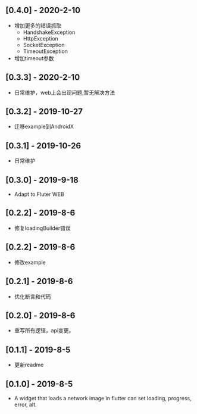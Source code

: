 ## [0.4.0] - 2020-2-10

- 增加更多的错误抓取
  - HandshakeException
  - HttpException
  - SocketException
  - TimeoutException
- 增加timeout参数

## [0.3.3] - 2020-2-10

* 日常维护，web上会出现问题,暂无解决方法

## [0.3.2] - 2019-10-27

* 迁移example到AndroidX

## [0.3.1] - 2019-10-26

* 日常维护

## [0.3.0] - 2019-9-18

* Adapt to Fluter WEB

## [0.2.2] - 2019-8-6

* 修复loadingBuilder错误

## [0.2.2] - 2019-8-6

* 修改example 

## [0.2.1] - 2019-8-6

* 优化断言和代码

## [0.2.0] - 2019-8-6

* 重写所有逻辑，api变更。

## [0.1.1] - 2019-8-5

* 更新readme


## [0.1.0] - 2019-8-5

* A widget that loads a network image in flutter can set loading, progress, error, alt.
